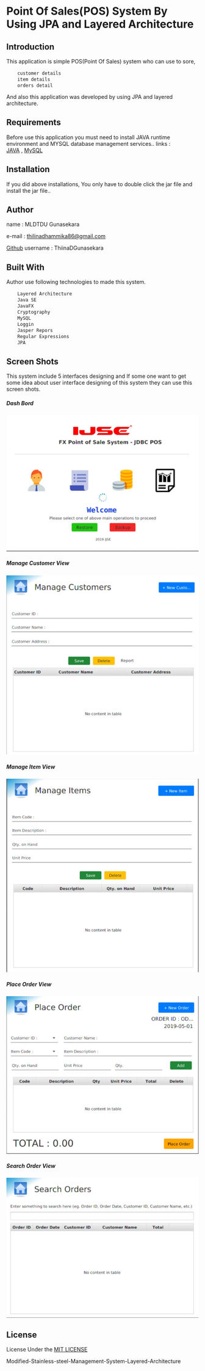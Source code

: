 # Point Of Sales(POS) System By Using JPA and Layered Architecture 

## Introduction

This application is simple POS(Point Of Sales) system who can use to sore,
        
        customer details 
        item details
        orders detail 
        
And also this application was developed by using JPA and layered architecture.

## Requirements

Before use this application you must need to install JAVA runtime environment and MYSQL database management services..
links :  
    [JAVA](https://www.oracle.com/technetwork/java/javase/downloads/jdk8-downloads-2133151.html) ,
    [MySQL](https://www.mysql.com/)


## Installation

If you did above installations, You only have to double click the jar file and install the jar file..

## Author

name  : MLDTDU Gunasekara

e-mail : thilinadhammika86@gmail.com

[Github](https://github.com/ThilinaDGunasekara) username : ThiinaDGunasekara


## Built With

Author use following technologies to made this system.

        Layered Architecture
        Java SE
        JavaFX
        Cryptography
        MySQL
        Loggin
        Jasper Repors
        Regular Expressions
        JPA

## Screen Shots

This system include 5 interfaces designing and If some one want to get some idea about user interface designing of this system they can use this screen shots.

##### Dash Bord

![Ait text](screen%20shots/IMG_20191203_151843.JPG)

##### Manage Customer View

![Ait text](screen%20shots/IMG_20191203_151817.JPG)

##### Manage Item View

![Ait text](screen%20shots/IMG_20191203_151743.JPG)

##### Place Order View

![Ait text](screen%20shots/IMG_20191203_151706.JPG)

##### Search Order View

![Ait text](screen%20shots/IMG_20191203_151636.JPG)


## License

License Under the [MIT LICENSE](LICENSE)

Modified-Stainless-steel-Management-System-Layered-Architecture
